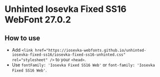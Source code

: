 # Unhinted Iosevka Fixed SS16 WebFont 27.0.2

## How to use

- Add `<link href="https://iosevka-webfonts.github.io/unhinted-iosevka-fixed-ss16/iosevka-fixed-ss16-unhinted.css" rel="stylesheet" />` to your `<head>`.
- Use `fontFamily: 'Iosevka Fixed SS16 Web'` or `font-family: 'Iosevka Fixed SS16 Web'`.
